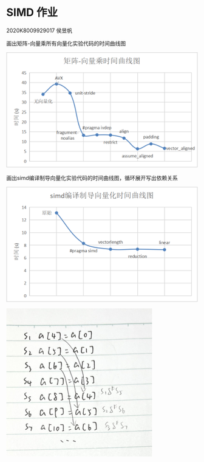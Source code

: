 # SIMD 作业

2020K8009929017 侯昱帆

画出矩阵-向量乘所有向量化实验代码的时间曲线图

![parallel-hm1-1](assets/parallel-hm1-1.png)




画出simd编译制导向量化实验代码的时间曲线图，循环展开写出依赖关系

![parallel-hm1-2](assets/parallel-hm1-2.png)

![parallel-hm1-3](assets/parallel-hm1-3.png)